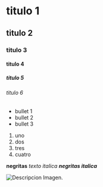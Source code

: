 # titulo 1
## titulo 2
### titulo 3
#### titulo 4
##### titulo 5
###### titulo 6

* bullet 1
* bullet 2
* bullet 3

1. uno
2. dos
3. tres
4. cuatro


**negritas**
_texto italica_
***negritas italica***

![Descripcion Imagen](https://www.freecodecamp.org/news/content/images/2022/12/main-image.png).
